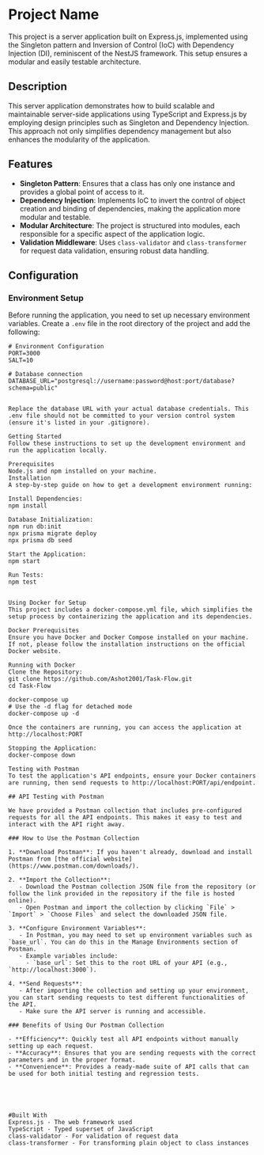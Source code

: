 # Project Name

This project is a server application built on Express.js, implemented using the Singleton pattern and Inversion of Control (IoC) with Dependency Injection (DI), reminiscent of the NestJS framework. This setup ensures a modular and easily testable architecture.

## Description

This server application demonstrates how to build scalable and maintainable server-side applications using TypeScript and Express.js by employing design principles such as Singleton and Dependency Injection. This approach not only simplifies dependency management but also enhances the modularity of the application.

## Features

- **Singleton Pattern**: Ensures that a class has only one instance and provides a global point of access to it.
- **Dependency Injection**: Implements IoC to invert the control of object creation and binding of dependencies, making the application more modular and testable.
- **Modular Architecture**: The project is structured into modules, each responsible for a specific aspect of the application logic.
- **Validation Middleware**: Uses `class-validator` and `class-transformer` for request data validation, ensuring robust data handling.

## Configuration

### Environment Setup

Before running the application, you need to set up necessary environment variables. Create a `.env` file in the root directory of the project and add the following:

```plaintext
# Environment Configuration
PORT=3000
SALT=10

# Database connection
DATABASE_URL="postgresql://username:password@host:port/database?schema=public"


Replace the database URL with your actual database credentials. This .env file should not be committed to your version control system (ensure it's listed in your .gitignore).

Getting Started
Follow these instructions to set up the development environment and run the application locally.

Prerequisites
Node.js and npm installed on your machine.
Installation
A step-by-step guide on how to get a development environment running:

Install Dependencies:
npm install

Database Initialization:
npm run db:init
npx prisma migrate deploy
npx prisma db seed

Start the Application:
npm start

Run Tests:
npm test


Using Docker for Setup
This project includes a docker-compose.yml file, which simplifies the setup process by containerizing the application and its dependencies.

Docker Prerequisites
Ensure you have Docker and Docker Compose installed on your machine. If not, please follow the installation instructions on the official Docker website.

Running with Docker
Clone the Repository:
git clone https://github.com/Ashot2001/Task-Flow.git
cd Task-Flow

docker-compose up
# Use the -d flag for detached mode
docker-compose up -d

Once the containers are running, you can access the application at http://localhost:PORT

Stopping the Application:
docker-compose down

Testing with Postman
To test the application's API endpoints, ensure your Docker containers are running, then send requests to http://localhost:PORT/api/endpoint.

## API Testing with Postman

We have provided a Postman collection that includes pre-configured requests for all the API endpoints. This makes it easy to test and interact with the API right away.

### How to Use the Postman Collection

1. **Download Postman**: If you haven't already, download and install Postman from [the official website](https://www.postman.com/downloads/).

2. **Import the Collection**:
   - Download the Postman collection JSON file from the repository (or follow the link provided in the repository if the file is hosted online).
   - Open Postman and import the collection by clicking `File` > `Import` > `Choose Files` and select the downloaded JSON file.

3. **Configure Environment Variables**:
   - In Postman, you may need to set up environment variables such as `base_url`. You can do this in the Manage Environments section of Postman.
   - Example variables include:
     - `base_url`: Set this to the root URL of your API (e.g., `http://localhost:3000`).

4. **Send Requests**:
   - After importing the collection and setting up your environment, you can start sending requests to test different functionalities of the API.
   - Make sure the API server is running and accessible.

### Benefits of Using Our Postman Collection

- **Efficiency**: Quickly test all API endpoints without manually setting up each request.
- **Accuracy**: Ensures that you are sending requests with the correct parameters and in the proper format.
- **Convenience**: Provides a ready-made suite of API calls that can be used for both initial testing and regression tests.





#Built With
Express.js - The web framework used
TypeScript - Typed superset of JavaScript
class-validator - For validation of request data
class-transformer - For transforming plain object to class instances

